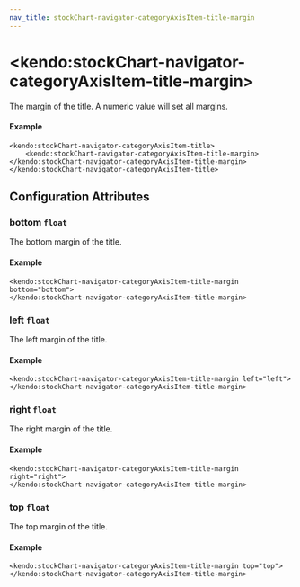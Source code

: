 ```yaml
---
nav_title: stockChart-navigator-categoryAxisItem-title-margin
---
```


# \<kendo:stockChart-navigator-categoryAxisItem-title-margin\>

The margin of the title. A numeric value will set all margins.

#### Example
    <kendo:stockChart-navigator-categoryAxisItem-title>
        <kendo:stockChart-navigator-categoryAxisItem-title-margin></kendo:stockChart-navigator-categoryAxisItem-title-margin>
    </kendo:stockChart-navigator-categoryAxisItem-title>

## Configuration Attributes

### bottom `float`

The bottom margin of the title.

#### Example
    <kendo:stockChart-navigator-categoryAxisItem-title-margin bottom="bottom">
    </kendo:stockChart-navigator-categoryAxisItem-title-margin>

### left `float`

The left margin of the title.

#### Example
    <kendo:stockChart-navigator-categoryAxisItem-title-margin left="left">
    </kendo:stockChart-navigator-categoryAxisItem-title-margin>

### right `float`

The right margin of the title.

#### Example
    <kendo:stockChart-navigator-categoryAxisItem-title-margin right="right">
    </kendo:stockChart-navigator-categoryAxisItem-title-margin>

### top `float`

The top margin of the title.

#### Example
    <kendo:stockChart-navigator-categoryAxisItem-title-margin top="top">
    </kendo:stockChart-navigator-categoryAxisItem-title-margin>

